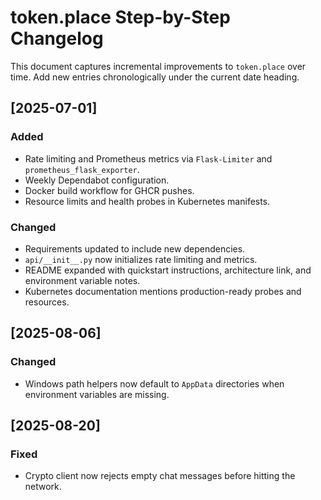 # token.place Step-by-Step Changelog

This document captures incremental improvements to `token.place` over time. Add new entries chronologically under the current date heading.

## [2025-07-01]
### Added
- Rate limiting and Prometheus metrics via `Flask-Limiter` and `prometheus_flask_exporter`.
- Weekly Dependabot configuration.
- Docker build workflow for GHCR pushes.
- Resource limits and health probes in Kubernetes manifests.

### Changed
- Requirements updated to include new dependencies.
- `api/__init__.py` now initializes rate limiting and metrics.
- README expanded with quickstart instructions, architecture link, and environment variable notes.
- Kubernetes documentation mentions production-ready probes and resources.

## [2025-08-06]
### Changed
- Windows path helpers now default to `AppData` directories when environment variables are missing.

## [2025-08-20]
### Fixed
- Crypto client now rejects empty chat messages before hitting the network.

